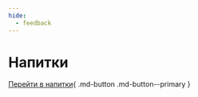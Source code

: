 ```yaml
---
hide:
  - feedback
---
```

# Напитки

[Перейти в напитки](tea/index.md){ .md-button .md-button--primary }